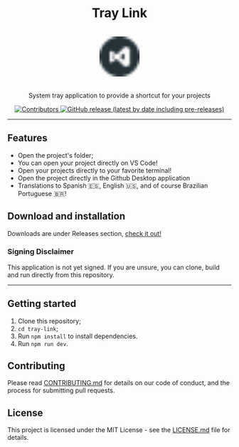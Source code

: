 <h1 align="center">Tray Link</h1>
<div align="center">

<br>
  <img src="assets/icon.png" alt="my-projects-tray" width="90">
<br>
<br>

</div>

<p align="center">System tray application to provide a shortcut for your projects</p>

<p align="center">
  <a href="https://github.com/Rocketseat/youtube-challenge-electron-tray/graphs/contributors">
    <img src="https://img.shields.io/github/contributors/thejoaov/tray-link?color=" alt="Contributors">
  </a>
  <a href="https://github.com/thejoaov/tray-link/releases">
    <img alt="GitHub release (latest by date including pre-releases)" src="https://img.shields.io/github/v/release/thejoaov/tray-link?include_prereleases&label=latest">
  </a>
</p>
<hr>

## Features
- Open the project's folder;
- You can open your project directly on VS Code!
- Open your projects directly to your favorite terminal!
- Open the project directly in the Github Desktop application
- Translations to Spanish :es:, English :us:, and of course Brazilian Portuguese :brazil:!

## Download and installation

Downloads are under Releases section, [check it out!](https://github.com/thejoaov/tray-link/releases)

### Signing Disclaimer

This application is not yet signed. If you are unsure, you can clone, build and run directly from this repository.

---

## Getting started

1. Clone this repository;
2. `cd tray-link`;
3. Run `npm install` to install dependencies.
4. Run `npm run dev`.

## Contributing

Please read [CONTRIBUTING.md](CONTRIBUTING.md) for details on our code of conduct, and the process for submitting pull requests.

## License

This project is licensed under the MIT License - see the [LICENSE.md](LICENSE.md) file for details.
